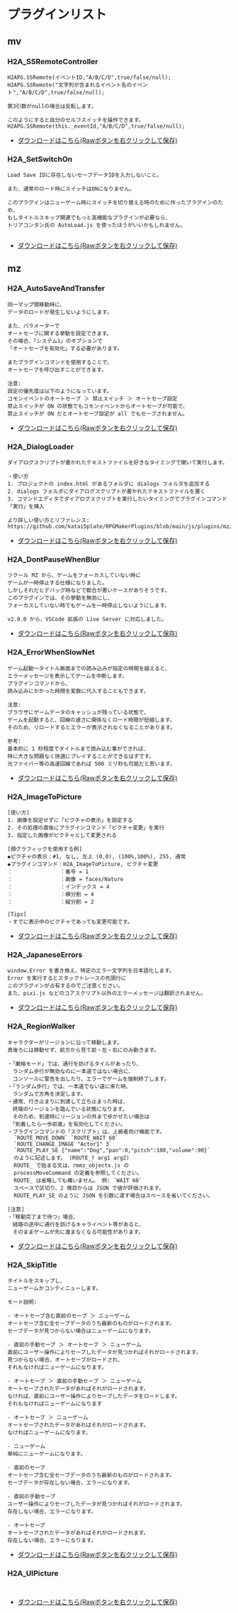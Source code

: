 # プラグインリスト
## mv

### H2A_SSRemoteController

```
H2APG.SSRemote(イベントID,"A/B/C/D",true/false/null);
H2APG.SSRemote("文字列が含まれるイベント名のイベント","A/B/C/D",true/false/null);

第3引数がnullの場合は反転します。

このようにすると自分のセルフスイッチを操作できます。
H2APG.SSRemote(this._eventId,"A/B/C/D",true/false/null);

```
- [ダウンロードはこちら(Rawボタンを右クリックして保存)](https://github.com/katai5plate/RPGMakerPlugins/blob/main/js/plugins/mv/H2A_SSRemoteController/dist/H2A_SSRemoteController.js)

### H2A_SetSwitchOn

```
Load Save IDに存在しないセーブデータIDを入力しないこと。

また、通常のロード時にスイッチはONになりません。

このプラグインはニューゲーム時にスイッチを切り替える時のために作ったプラグインのため、
もしタイトルスキップ関連でもっと高機能なプラグインが必要なら、
トリアコンタン氏の AutoLoad.js を使ったほうがいいかもしれません。


```
- [ダウンロードはこちら(Rawボタンを右クリックして保存)](https://github.com/katai5plate/RPGMakerPlugins/blob/main/js/plugins/mv/H2A_SetSwitchOn/dist/H2A_SetSwitchOn.js)
## mz

### H2A_AutoSaveAndTransfer

```
同一マップ間移動時に、
データのロードが発生しないようにします。

また、パラメーターで
オートセーブに関する挙動を設定できます。
その場合、「システム1」のオプションで
「オートセーブを有効化」する必要があります。

またプラグインコマンドを使用することで、
オートセーブを呼び出すことができます。

注意:
設定の優先度は以下のようになっています。
コモンイベントのオートセーブ ＞ 禁止スイッチ ＞ オートセーブ設定
禁止スイッチが ON の状態でもコモンイベントからオートセーブが可能で、
禁止スイッチが ON だとオートセーブ設定が all でもセーブされません。

```
- [ダウンロードはこちら(Rawボタンを右クリックして保存)](https://github.com/katai5plate/RPGMakerPlugins/blob/main/js/plugins/mz/H2A_AutoSaveAndTransfer/dist/H2A_AutoSaveAndTransfer.js)

### H2A_DialogLoader

```
ダイアログスクリプトが書かれたテキストファイルを好きなタイミングで開いて実行します。

・使い方
1. プロジェクトの index.html があるフォルダに dialogs フォルダを追加する
2. dialogs フォルダにダイアログスクリプトが書かれたテキストファイルを置く
3. コマンドエディタでダイアログスクリプトを実行したいタイミングでプラグインコマンド「実行」を挿入

より詳しい使い方とリファレンス:
https://github.com/katai5plate/RPGMakerPlugins/blob/main/js/plugins/mz/H2A_DialogLoader/README.md

```
- [ダウンロードはこちら(Rawボタンを右クリックして保存)](https://github.com/katai5plate/RPGMakerPlugins/blob/main/js/plugins/mz/H2A_DialogLoader/dist/H2A_DialogLoader.js)

### H2A_DontPauseWhenBlur

```
ツクール MZ から、ゲームをフォーカスしていない時に
ゲームが一時停止する仕様になりました。
しかしそれだとデバッグ時などで都合が悪いケースがありそうです。
このプラグインでは、その挙動を無効にし、
フォーカスしていない時でもゲームを一時停止しないようにします。

v2.0.0 から、VSCode 拡張の Live Server に対応しました。

```
- [ダウンロードはこちら(Rawボタンを右クリックして保存)](https://github.com/katai5plate/RPGMakerPlugins/blob/main/js/plugins/mz/H2A_DontPauseWhenBlur/dist/H2A_DontPauseWhenBlur.js)

### H2A_ErrorWhenSlowNet

```
ゲーム起動～タイトル画面までの読み込みが指定の時間を越えると、
エラーメッセージを表示してゲームを中断します。
プラグインコマンドから、
読み込みにかかった時間を変数に代入することもできます。

注意:
ブラウザにゲームデータのキャッシュが残っている状態で、
ゲームを起動すると、回線の速さに関係なくロード時間が短縮します。
そのため、リロードするとエラーが表示されなくなることがあります。

参考:
基本的に 1 秒程度でタイトルまで読み込む事ができれば、
特に大きな問題なく快適にプレイすることができるはずです。
光ファイバー等の高速回線であれば 500 ミリ秒も可能だと思います。

```
- [ダウンロードはこちら(Rawボタンを右クリックして保存)](https://github.com/katai5plate/RPGMakerPlugins/blob/main/js/plugins/mz/H2A_ErrorWhenSlowNet/dist/H2A_ErrorWhenSlowNet.js)

### H2A_ImageToPicture

```
[使い方]
1. 画像を設定せずに「ピクチャの表示」を設定する
2. その処理の直後にプラグインコマンド「ピクチャ変更」を実行
3. 指定した画像がピクチャとして変更される

[顔グラフィックを使用する例]
◆ピクチャの表示：#1, なし, 左上 (0,0), (100%,100%), 255, 通常
◆プラグインコマンド：H2A_ImageToPicture, ピクチャ変更
：　　　　　　　　　：番号 = 1
：　　　　　　　　　：画像 = faces/Nature
：　　　　　　　　　：インデックス = 4
：　　　　　　　　　：横分割 = 4
：　　　　　　　　　：縦分割 = 2

[Tips]
・すでに表示中のピクチャであっても変更可能です。

```
- [ダウンロードはこちら(Rawボタンを右クリックして保存)](https://github.com/katai5plate/RPGMakerPlugins/blob/main/js/plugins/mz/H2A_ImageToPicture/dist/H2A_ImageToPicture.js)

### H2A_JapaneseErrors

```
window.Error を書き換え、特定のエラー文字列を日本語化します。
Error を実行するとスタックトレースの先頭行に
このプラグインが占有するのでご注意ください。
また、pixi.js などのコアスクリプト以外のエラーメッセージは翻訳されません。

```
- [ダウンロードはこちら(Rawボタンを右クリックして保存)](https://github.com/katai5plate/RPGMakerPlugins/blob/main/js/plugins/mz/H2A_JapaneseErrors/dist/H2A_JapaneseErrors.js)

### H2A_RegionWalker

```
キャラクターがリージョンに沿って移動します。
真後ろには移動せず、前方から見て前・左・右にのみ動きます。

・「厳格モード」では、通行を妨げるタイルがあったり、
　ランダム歩行が無効なのに一本道ではない場合に、
　コンソールに警告を出したり、エラーでゲームを強制終了します。
・「ランダム歩行」では、一本道でない道に来た時、
　ランダムで方角を決定します。
・通常、行き止まりに到達して立ち止まった時は、
　終端のリージョンを踏んでいる状態になります。
　そのため、到達時にリージョンの外まで歩かせたい場合は
　「到着したら一歩前進」を有効化してください。
・プラグインコマンドの「スクリプト」は、上級者向け機能です。
  `ROUTE_MOVE_DOWN` `ROUTE_WAIT 60`
  `ROUTE_CHANGE_IMAGE "Actor1" 3`
  `ROUTE_PLAY_SE {"name":"Dog","pan":0,"pitch":100,"volume":90}`
  のように記述します。 (ROUTE_? arg1 arg2)
  ROUTE_ で始まる文は、rmmz_objects.js の
  processMoveCommand の定義を参照してください。
  ROUTE_ は省略しても構いません。 例: `WAIT 60`
  スペースで区切り、2 塊目からは JSON で値が評価されます。
  ROUTE_PLAY_SE のように JSON を引数に渡す場合はスペースを省いてください。

[注意]
・「移動完了まで待つ」場合、
　経路の途中に通行を妨げるキャライベント等があると、
　そのままゲームが先に進まなくなる可能性があります。

```
- [ダウンロードはこちら(Rawボタンを右クリックして保存)](https://github.com/katai5plate/RPGMakerPlugins/blob/main/js/plugins/mz/H2A_RegionWalker/dist/H2A_RegionWalker.js)

### H2A_SkipTitle

```
タイトルをスキップし、
ニューゲームかコンティニューします。

モード説明:

- オートセーブ含む直前のセーブ ＞ ニューゲーム
オートセーブ含む全セーブデータのうち最新のものがロードされます。
セーブデータが見つからない場合はニューゲームになります。

- 直前の手動セーブ ＞ オートセーブ ＞ ニューゲーム
直前にユーザー操作によりセーブしたデータが見つかればそれがロードされます。
見つからない場合、オートセーブがロードされ、
それもなければニューゲームになります。

- オートセーブ ＞ 直前の手動セーブ ＞ ニューゲーム
オートセーブされたデータがあればそれがロードされます。
なければ、直前にユーザー操作によりセーブしたデータをロードします。
それもなければニューゲームになります

- オートセーブ ＞ ニューゲーム
オートセーブされたデータがあればそれがロードされます。
なければニューゲームになります。

- ニューゲーム
単純にニューゲームになります。

- 直前のセーブ
オートセーブ含む全セーブデータのうち最新のものがロードされます。
セーブデータが存在しない場合、エラーになります。

- 直前の手動セーブ
ユーザー操作によりセーブしたデータが見つかればそれがロードされます。
存在しない場合、エラーになります。

- オートセーブ
オートセーブされたデータがあればそれがロードされます。
存在しない場合、エラーになります。

```
- [ダウンロードはこちら(Rawボタンを右クリックして保存)](https://github.com/katai5plate/RPGMakerPlugins/blob/main/js/plugins/mz/H2A_SkipTitle/dist/H2A_SkipTitle.js)

### H2A_UIPicture

```


```
- [ダウンロードはこちら(Rawボタンを右クリックして保存)](https://github.com/katai5plate/RPGMakerPlugins/blob/main/js/plugins/mz/H2A_UIPicture/dist/H2A_UIPicture.js)